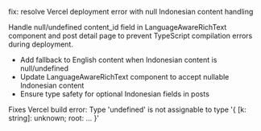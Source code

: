 fix: resolve Vercel deployment error with null Indonesian content handling

Handle null/undefined content_id field in LanguageAwareRichText component
and post detail page to prevent TypeScript compilation errors during deployment.

- Add fallback to English content when Indonesian content is null/undefined
- Update LanguageAwareRichText component to accept nullable Indonesian content
- Ensure type safety for optional Indonesian fields in posts

Fixes Vercel build error:
Type 'undefined' is not assignable to type '{ [k: string]: unknown; root: ... }'
